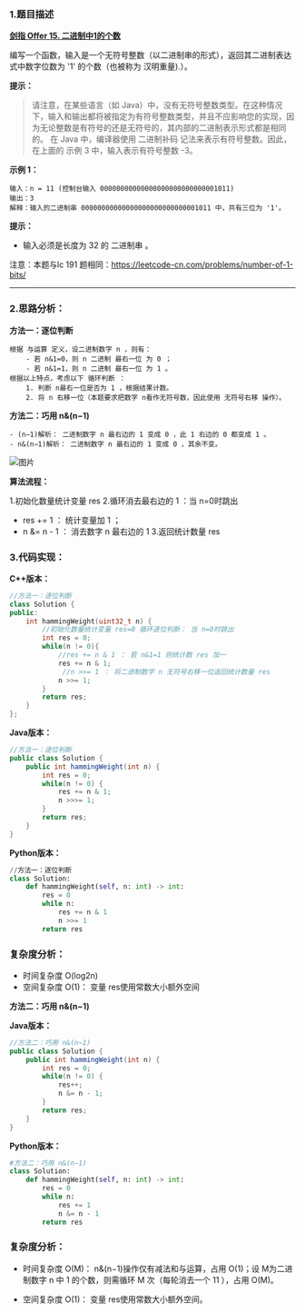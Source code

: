 
### 1.题目描述

 **[剑指 Offer 15. 二进制中1的个数](https://leetcode-cn.com/problems/er-jin-zhi-zhong-1de-ge-shu-lcof/)** 
 
 编写一个函数，输入是一个无符号整数（以二进制串的形式），返回其二进制表达式中数字位数为 '1' 的个数（也被称为 汉明重量).）。

 

**提示：**

> 请注意，在某些语言（如 Java）中，没有无符号整数类型。在这种情况下，输入和输出都将被指定为有符号整数类型，并且不应影响您的实现，因为无论整数是有符号的还是无符号的，其内部的二进制表示形式都是相同的。
> 在 Java 中，编译器使用 二进制补码 记法来表示有符号整数。因此，在上面的 示例 3 中，输入表示有符号整数 -3。

 

**示例 1：**
```
输入：n = 11 (控制台输入 00000000000000000000000000001011)
输出：3
解释：输入的二进制串 00000000000000000000000000001011 中，共有三位为 '1'。
```

**提示：**

- 输入必须是长度为 32 的 二进制串 。

 

注意：本题与lc 191 题相同：https://leetcode-cn.com/problems/number-of-1-bits/

--------------------------

### 2.思路分析：

**方法一：逐位判断**

    根据 与运算 定义，设二进制数字 n ，则有：
        - 若 n&1=0，则 n 二进制 最右一位 为 0 ；
        - 若 n&1=1，则 n 二进制 最右一位 为 1 。
    根据以上特点，考虑以下 循环判断 ：
        1. 判断 n最右一位是否为 1 ，根据结果计数。
        2. 将 n 右移一位（本题要求把数字 n看作无符号数，因此使用 无符号右移 操作）。


**方法二：巧用 n&(n−1)**

    - (n−1)解析： 二进制数字 n 最右边的 1 变成 0 ，此 1 右边的 0 都变成 1 。
    - n&(n−1)解析： 二进制数字 n 最右边的 1 变成 0 ，其余不变。

![图片](https://user-images.githubusercontent.com/42907149/141769894-d44e514f-f503-4313-9138-14b6c23160c1.png)

**算法流程：**

1.初始化数量统计变量 res
2.循环消去最右边的 1 ：当 n=0时跳出
- res += 1 ： 统计变量加 1 ；
- n &= n - 1 ： 消去数字 n 最右边的 1
3.返回统计数量 res


### 3.代码实现：

**C++版本：**

```C++
//方法一：逐位判断
class Solution {
public:
    int hammingWeight(uint32_t n) {
        //初始化数量统计变量 res=0 循环逐位判断： 当 n=0时跳出
        int res = 0;
        while(n != 0){
            //res += n & 1 ： 若 n&1=1 则统计数 res 加一
            res += n & 1;
             //n >>= 1 ： 将二进制数字 n 无符号右移一位返回统计数量 res
            n >>= 1;
        }
        return res;  
    }
};
```

**Java版本：**
```Java
//方法一：逐位判断
public class Solution {
    public int hammingWeight(int n) {
        int res = 0;
        while(n != 0) {
            res += n & 1;
            n >>>= 1;
        }
        return res;
    }
}
```
**Python版本：**
```Python
//方法一：逐位判断
class Solution:
    def hammingWeight(self, n: int) -> int:
        res = 0
        while n:
            res += n & 1
            n >>= 1
        return res
```
### 复杂度分析：

- 时间复杂度 O(log2n)
- 空间复杂度 O(1)： 变量 res使用常数大小额外空间



**方法二：巧用 n&(n−1)**


**Java版本：**
```Java
//方法二：巧用 n&(n−1)
public class Solution {
    public int hammingWeight(int n) {
        int res = 0;
        while(n != 0) {
            res++;
            n &= n - 1;
        }
        return res;
    }
}

```
**Python版本：**
```Python
#方法二：巧用 n&(n−1)
class Solution:
    def hammingWeight(self, n: int) -> int:
        res = 0
        while n:
            res += 1
            n &= n - 1
        return res

```

### 复杂度分析：

- 时间复杂度 O(M)： n&(n−1)操作仅有减法和与运算，占用 O(1)；设 M为二进制数字 n 中 1 的个数，则需循环 M 次（每轮消去一个 11 ），占用 O(M)。

- 空间复杂度 O(1)： 变量 res使用常数大小额外空间。









